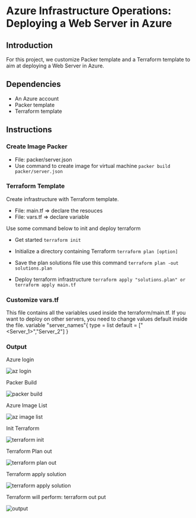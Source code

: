 # Azure Infrastructure Operations: Deploying a Web Server in Azure

## Introduction
For this project, we customize Packer template and a Terraform template to aim at deploying a Web Server in Azure.

## Dependencies
+ An Azure account
+ Packer template
+ Terraform template

## Instructions
### Create Image Packer
- File: packer/server.json
- Use command to create image for virtual machine
``` packer build packer/server.json ```

### Terraform Template
Create infrastructure with Terraform template.
- File: main.tf => declare the resouces
- File: vars.tf => declare variable

Use some command below to init and deploy terraform
- Get started
``` terraform init ```

- Initialize a directory containing Terraform
``` terraform plan [option] ```

- Save the plan solutions file use this command
``` terraform plan -out solutions.plan ```

- Deploy terraform infrastructure
``` terraform apply "solutions.plan" or terraform apply main.tf ```

### Customize vars.tf
This file contains all the variables used inside the terraform/main.tf. If you want to deploy on other servers, you need to change values default inside the file.
  variable "server_names"{
  type = list
  default = ["<Server_1>","Server_2"]
}
### Output
Azure login

![az login](https://user-images.githubusercontent.com/50509460/230714172-c57ae202-d396-49df-b47e-96c04258bed1.PNG)

Packer Build

![packer build](https://user-images.githubusercontent.com/50509460/230714193-6a9b5e1e-6d1c-4fb6-946a-9d54ff2eb2d0.PNG)

Azure Image List

![az image list](https://user-images.githubusercontent.com/50509460/230920660-5df586dd-eece-4307-b5ed-add112c30bd9.png)

Init Terraform

![terraform init](https://user-images.githubusercontent.com/50509460/230714264-8abb9dc9-b00a-4609-bd02-f517106c979b.PNG)

Terraform Plan out

![terraform plan out](https://user-images.githubusercontent.com/50509460/230714295-101bdb93-04bd-474c-b3e2-e07240691ebc.PNG)

Terraform apply solution

![terraform apply solution](https://user-images.githubusercontent.com/50509460/230714314-bb8e8c94-3031-4c32-b8fe-3f0e256528ab.PNG)

Terraform will perform: terraform out put

![output](https://user-images.githubusercontent.com/50509460/230714150-2d6b2682-1996-40b8-a866-6c4c5d701dea.PNG)

